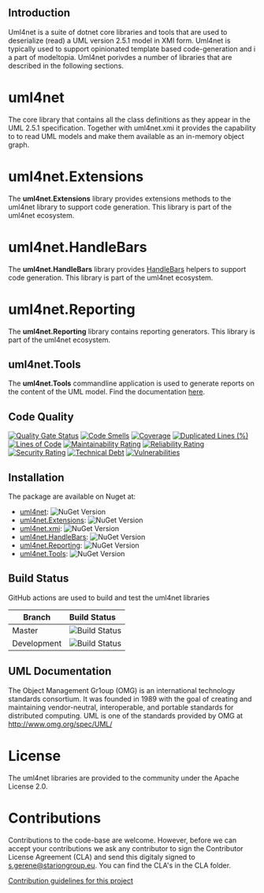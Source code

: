 ## Introduction

Uml4net is a suite of dotnet core libraries and tools that are used to deserialize (read) a UML version 2.5.1 model in XMI form. Uml4net is typically used to support opinionated template based code-generation and i a part of modeltopia. Uml4net porivdes a number of libraries that are described in the following sections.

# uml4net

The core library that contains all the class definitions as they appear in the UML 2.5.1 specification. Together with uml4net.xmi it provides the capability to to read UML models and make them available as an in-memory object graph.

# uml4net.Extensions

The **uml4net.Extensions** library provides extensions methods to the uml4net library to support code generation. This library is part of the uml4net ecosystem.

# uml4net.HandleBars

The **uml4net.HandleBars** library provides [HandleBars](https://github.com/Handlebars-Net/Handlebars.Net) helpers to support code generation. This library is part of the uml4net ecosystem.

# uml4net.Reporting

The **uml4net.Reporting** library contains reporting generators. This library is part of the uml4net ecosystem.

## uml4net.Tools

The **uml4net.Tools** commandline application is used to generate reports on the content of the UML model. Find the documentation [here](https://github.com/STARIONGROUP/uml4net/wiki/uml4net.Tools).

## Code Quality

[![Quality Gate Status](https://sonarcloud.io/api/project_badges/measure?project=STARIONGROUP_uml4net&metric=alert_status)](https://sonarcloud.io/summary/new_code?id=STARIONGROUP_uml4net)
[![Code Smells](https://sonarcloud.io/api/project_badges/measure?project=STARIONGROUP_uml4net&metric=code_smells)](https://sonarcloud.io/summary/new_code?id=STARIONGROUP_uml4net)
[![Coverage](https://sonarcloud.io/api/project_badges/measure?project=STARIONGROUP_uml4net&metric=coverage)](https://sonarcloud.io/summary/new_code?id=STARIONGROUP_uml4net)
[![Duplicated Lines (%)](https://sonarcloud.io/api/project_badges/measure?project=STARIONGROUP_uml4net&metric=duplicated_lines_density)](https://sonarcloud.io/summary/new_code?id=STARIONGROUP_uml4net)
[![Lines of Code](https://sonarcloud.io/api/project_badges/measure?project=STARIONGROUP_uml4net&metric=ncloc)](https://sonarcloud.io/summary/new_code?id=STARIONGROUP_uml4net)
[![Maintainability Rating](https://sonarcloud.io/api/project_badges/measure?project=STARIONGROUP_uml4net&metric=sqale_rating)](https://sonarcloud.io/summary/new_code?id=STARIONGROUP_uml4net)
[![Reliability Rating](https://sonarcloud.io/api/project_badges/measure?project=STARIONGROUP_uml4net&metric=reliability_rating)](https://sonarcloud.io/summary/new_code?id=STARIONGROUP_uml4net)
[![Security Rating](https://sonarcloud.io/api/project_badges/measure?project=STARIONGROUP_uml4net&metric=security_rating)](https://sonarcloud.io/summary/new_code?id=STARIONGROUP_uml4net)
[![Technical Debt](https://sonarcloud.io/api/project_badges/measure?project=STARIONGROUP_uml4net&metric=sqale_index)](https://sonarcloud.io/summary/new_code?id=STARIONGROUP_uml4net)
[![Vulnerabilities](https://sonarcloud.io/api/project_badges/measure?project=STARIONGROUP_uml4net&metric=vulnerabilities)](https://sonarcloud.io/summary/new_code?id=STARIONGROUP_uml4net)

## Installation

The package are available on Nuget at:

  - [uml4net](https://www.nuget.org/packages/uml4net): ![NuGet Version](https://img.shields.io/nuget/v/uml4net)
  - [uml4net.Extensions](https://www.nuget.org/packages/uml4net.Extensions): ![NuGet Version](https://img.shields.io/nuget/v/uml4net.Extensions)
  - [uml4net.xmi](https://www.nuget.org/packages/uml4net.xmi): ![NuGet Version](https://img.shields.io/nuget/v/uml4net.xmi)
  - [uml4net.HandleBars](https://www.nuget.org/packages/uml4net.HandleBars): ![NuGet Version](https://img.shields.io/nuget/v/uml4net.HandleBars)
  - [uml4net.Reporting](https://www.nuget.org/packages/uml4net.Reporting): ![NuGet Version](https://img.shields.io/nuget/v/uml4net.Reporting)
  - [uml4net.Tools](https://www.nuget.org/packages/uml4net.Tools): ![NuGet Version](https://img.shields.io/nuget/v/uml4net.Tools)

## Build Status

GitHub actions are used to build and test the uml4net libraries

Branch | Build Status
------- | :------------
Master | ![Build Status](https://github.com/STARIONGROUP/uml4net/actions/workflows/CodeQuality.yml/badge.svg?branch=master)
Development | ![Build Status](https://github.com/STARIONGROUP/uml4net/actions/workflows/CodeQuality.yml/badge.svg?branch=development)

## UML Documentation

The Object Management Gr1oup (OMG) is an international technology standards consortium. It was founded in 1989 with the goal of creating and maintaining vendor-neutral, interoperable, and portable standards for distributed computing. UML is one of the standards provided by OMG at http://www.omg.org/spec/UML/

# License

The uml4net libraries are provided to the community under the Apache License 2.0.

# Contributions

Contributions to the code-base are welcome. However, before we can accept your contributions we ask any contributor to sign the Contributor License Agreement (CLA) and send this digitaly signed to s.gerene@stariongroup.eu. You can find the CLA's in the CLA folder.

[Contribution guidelines for this project](.github/CONTRIBUTING.md)